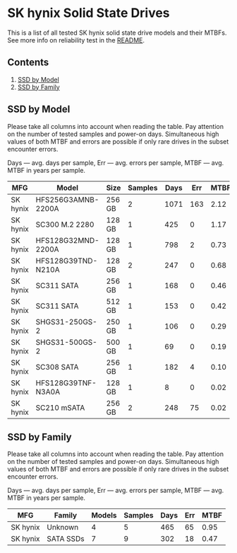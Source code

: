 SK hynix Solid State Drives
===========================

This is a list of all tested SK hynix solid state drive models and their MTBFs. See
more info on reliability test in the [README](https://github.com/bsdhw/SMART).

Contents
--------

1. [ SSD by Model  ](#ssd-by-model)
2. [ SSD by Family ](#ssd-by-family)

SSD by Model
------------

Please take all columns into account when reading the table. Pay attention on the
number of tested samples and power-on days. Simultaneous high values of both MTBF
and errors are possible if only rare drives in the subset encounter errors.

Days — avg. days per sample,
Err  — avg. errors per sample,
MTBF — avg. MTBF in years per sample.

| MFG       | Model              | Size   | Samples | Days  | Err   | MTBF   |
|-----------|--------------------|--------|---------|-------|-------|--------|
| SK hynix  | HFS256G3AMNB-2200A | 256 GB | 2       | 1071  | 163   | 2.12   |
| SK hynix  | SC300 M.2 2280     | 128 GB | 1       | 425   | 0     | 1.17   |
| SK hynix  | HFS128G32MND-2200A | 128 GB | 1       | 798   | 2     | 0.73   |
| SK hynix  | HFS128G39TND-N210A | 128 GB | 2       | 247   | 0     | 0.68   |
| SK hynix  | SC311 SATA         | 256 GB | 1       | 168   | 0     | 0.46   |
| SK hynix  | SC311 SATA         | 512 GB | 1       | 153   | 0     | 0.42   |
| SK hynix  | SHGS31-250GS-2     | 250 GB | 1       | 106   | 0     | 0.29   |
| SK hynix  | SHGS31-500GS-2     | 500 GB | 1       | 69    | 0     | 0.19   |
| SK hynix  | SC308 SATA         | 256 GB | 1       | 182   | 4     | 0.10   |
| SK hynix  | HFS128G39TNF-N3A0A | 128 GB | 1       | 8     | 0     | 0.02   |
| SK hynix  | SC210 mSATA        | 256 GB | 2       | 248   | 75    | 0.02   |

SSD by Family
-------------

Please take all columns into account when reading the table. Pay attention on the
number of tested samples and power-on days. Simultaneous high values of both MTBF
and errors are possible if only rare drives in the subset encounter errors.

Days — avg. days per sample,
Err  — avg. errors per sample,
MTBF — avg. MTBF in years per sample.

| MFG       | Family                 | Models | Samples | Days  | Err   | MTBF   |
|-----------|------------------------|--------|---------|-------|-------|--------|
| SK hynix  | Unknown                | 4      | 5       | 465   | 65    | 0.95   |
| SK hynix  | SATA SSDs              | 7      | 9       | 302   | 18    | 0.47   |
